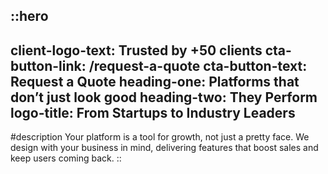 ::hero
---
client-logo-text: Trusted by +50 clients
cta-button-link: /request-a-quote
cta-button-text: Request a Quote
heading-one: Platforms that don’t just look good
heading-two: They Perform
logo-title: From Startups to Industry Leaders
---
#description
Your platform is a tool for growth, not just a pretty face. We design with your business in mind, delivering features that boost sales and keep users coming back.
::
